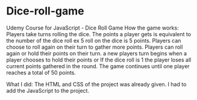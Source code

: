# Dice-roll-game
Udemy Course for JavaScript - Dice Roll Game
How the game works:
Players take turns rolling the dice.
The points a player gets is equivalent to the number of the dice roll ex 5 roll on the dice is 5 points.
Players can choose to roll again on their turn to gather more points.
Players can roll again or hold their points on their turn.
a new players turn begins when a player chooses to hold their points or If the dice roll is 1 the player loses all current points gathered in the round.
The game continues until one player reaches a total of 50 points.

What I did:
The HTML and CSS of the project was already given.
I had to add the JavaScript to the project.

